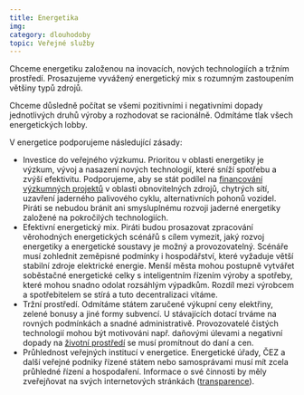 ```yaml
---
title: Energetika
img:
category: dlouhodoby
topic: Veřejné služby
---
```


Chceme energetiku založenou na inovacích, nových technologiích a tržním prostředí. Prosazujeme vyvážený energetický mix s rozumným zastoupením většiny typů zdrojů.

Chceme důsledně počítat se všemi pozitivními i negativními dopady jednotlivých druhů výroby a rozhodovat se racionálně. Odmítáme tlak všech energetických lobby.

V energetice podporujeme následující zásady:

* Investice do veřejného výzkumu. Prioritou v oblasti energetiky je výzkum, vývoj a nasazení nových technologií, které sníží spotřebu a zvýší efektivitu. Podporujeme, aby se stát podílel na [financování výzkumných projektů][veda] v oblasti obnovitelných zdrojů, chytrých sítí, uzavření jaderného palivového cyklu, alternativních pohonů vozidel. Piráti se nebudou bránit ani smysluplnému rozvoji jaderné energetiky založené na pokročilých technologiích.
* Efektivní energetický mix. Piráti budou prosazovat zpracování věrohodných energetických scénářů s cílem vymezit, jaký rozvoj energetiky a energetické soustavy je možný a provozovatelný. Scénáře musí zohlednit zeměpisné podmínky i hospodářství, které vyžaduje větší stabilní zdroje elektrické energie. Menší města mohou postupně vytvářet soběstačné energetické celky s inteligentním řízením výroby a spotřeby, které mohou snadno odolat rozsáhlým výpadkům. Rozdíl mezi výrobcem a spotřebitelem se stírá a tuto decentralizaci vítáme.
* Tržní prostředí. Odmítáme státem zaručené výkupní ceny elektřiny, zelené bonusy a jiné formy subvencí. U stávajících dotací trváme na rovných podmínkách a snadné administrativě. Provozovatelé čistých technologií mohou být motivováni např. daňovými úlevami a negativní dopady na [životní prostředí][zivotni-prostredi] se musí promítnout do daní a cen.
* Průhlednost veřejných institucí v energetice. Energetické úřady, ČEZ a další veřejné podniky řízené státem nebo samosprávami musí mít zcela průhledné řízení a hospodaření. Informace o své činnosti by měly zveřejňovat na svých internetových stránkách ([transparence][transparence]).

[transparence]: https://www.pirati.cz/program/dlouhodoby/transparentni-organizace
[zivotni-prostredi]: https://www.pirati.cz/program/dlouhodoby/zivotni_prostredi
[veda]: https://www.pirati.cz/program/dlouhodoby/veda

